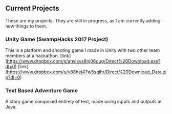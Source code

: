 ## Current Projects

These are my projects. They are still in progress, as I am currently adding new things to them.

### Unity Game (SwampHacks 2017 Project)

This is a platform and shooting game I made in Unity with two other team members at a hackathon.
[link] (https://www.dropbox.com/s/ahvisvs8nj06gug/Direct%20Download.exe?dl=0)
[link] (https://www.dropbox.com/s/v88hej47w5sqlhr/Direct%20Download_Data.zip?dl=0)

### Text Based Adventure Game 

A story game composed entirely of text, made using inputs and outputs in Java.



